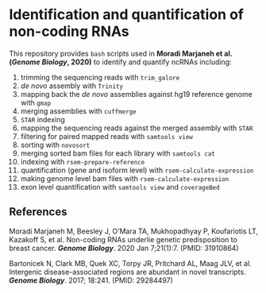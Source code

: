 # Identification and quantification of non-coding RNAs

This repository provides `bash` scripts used in **Moradi Marjaneh et al. (*Genome Biology*, 2020)** to identify and quantify ncRNAs including: 

1. trimming the sequencing reads with `trim_galore`
2. *de novo* assembly with `Trinity`
3. mapping back the *de novo* assemblies against hg19 reference genome with `gmap`
4. merging assemblies with `cuffmerge`
5. `STAR` indexing
6. mapping the sequencing reads against the merged assembly with `STAR`
7. filtering for paired mapped reads with `samtools view`
8. sorting with `novosort`
9. merging sorted bam files for each library with `samtools cat`
10. indexing with `rsem-prepare-reference`
11. quantification (gene and isoform level) with `rsem-calculate-expression`
12. making genome level bam files with `rsem-calculate-expression`
13. exon level quantification with `samtools view` and `coverageBed`

## References

Moradi Marjaneh M, Beesley J, O’Mara TA, Mukhopadhyay P, Koufariotis LT, Kazakoff S, et al. Non-coding RNAs underlie genetic predisposition to breast cancer. ***Genome Biology***. 2020 Jan 7;21(1):7. (PMID: 31910864)

Bartonicek N, Clark MB, Quek XC, Torpy JR, Pritchard AL, Maag JLV, et al. Intergenic disease-associated regions are abundant in novel transcripts. ***Genome Biology***. 2017; 18:241. (PMID: 29284497)
